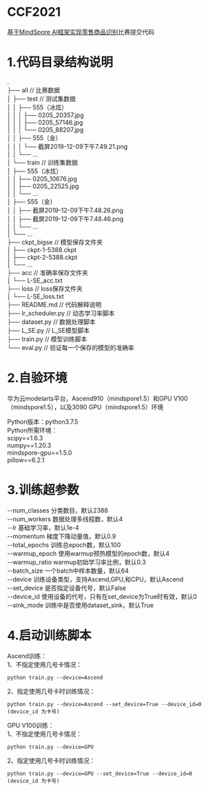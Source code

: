 # CCF2021
[基于MindSpore AI框架实现零售商品识别](https://www.datafountain.cn/competitions/528)比赛提交代码

# 1.代码目录结构说明
.  
├── all                                      // 比赛数据  
│   ├── test                               // 测试集数据  
│   │   ├── 555（冰炫）  
│   │   │   ├── 0205_20357.jpg  
│   │   │   ├── 0205_57146.jpg  
│   │   │   └── 0205_88207.jpg  
│   │   ├── 555（金）  
│   │   │   └── 截屏2019-12-09下午7.49.21.png  
│   │   └── ...  
│   └── train                               // 训练集数据   
│       ├── 555（冰炫）  
│       │   ├── 0205_10676.jpg  
│       │   ├── 0205_22525.jpg  
│       │   └── ...  
│       ├── 555（金）  
│       │   ├── 截屏2019-12-09下午7.48.26.png  
│       │   ├── 截屏2019-12-09下午7.48.46.png  
│       │   └── ...  
│       └── ...  
├── ckpt_bigse                             // 模型保存文件夹  
│   ├── ckpt-1-5388.ckpt  
│   ├── ckpt-2-5388.ckpt  
│   └── ...  
├── acc                                    // 准确率保存文件夹  
│   └── L-SE_acc.txt  
├── loss                                   // loss保存文件夹  
│   └── L-SE_loss.txt   
├── README.md                          // 代码解释说明  
├── lr_scheduler.py                       // 动态学习率脚本  
├── dataset.py                           // 数据处理脚本  
├── L_SE.py                              //  L_SE模型脚本  
├── train.py                              // 模型训练脚本  
└── eval.py                              // 验证每一个保存的模型的准确率  

# 2.自验环境
华为云modelarts平台，Ascend910（mindspore1.5）和GPU V100 （mindspore1.5），以及3090 GPU（mindspore1.5）环境  

Python版本：python3.7.5  
Python所需环境：  
    scipy==1.6.3  
    numpy==1.20.3  
    mindspore-gpu==1.5.0  
    pillow==6.2.1  

# 3.训练超参数
--num_classes      分类数目，默认2388  
--num_workers      数据处理多线程数，默认4  
--lr               基础学习率，默认1e-4  
--momentum         梯度下降动量值，默认0.9  
--total_epochs     训练总epoch数，默认100  
--warmup_epoch     使用warmup预热模型的epoch数，默认4  
--warmup_ratio     warmup初始学习率比例，默认0.3  
--batch_size       一个batch中样本数量，默认64  
--device           训练设备类型，支持Ascend,GPU,和CPU，默认Ascend  
--set_device       是否指定设备代号，默认False  
--device_id        使用设备的代号，只有在set_device为True时有效，默认0  
--sink_mode        训练中是否使用dataset_sink，默认True  

# 4.启动训练脚本

Ascend训练：  
1、不指定使用几号卡情况：  
    
    python train.py --device=Ascend 

2、指定使用几号卡时训练情况：  
    
    python train.py --device=Ascend --set_device=True --device_id=0
    (device_id 为卡号)


GPU V100训练：  
1、不指定使用几号卡情况：  
    
    python train.py --device=GPU

2、指定使用几号卡时训练情况：  
    
    python train.py --device=GPU --set_device=True --device_id=0
    (device_id 为卡号)

